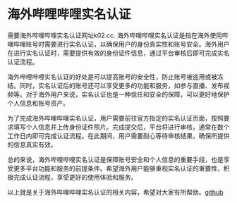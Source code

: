 # 海外哔哩哔哩实名认证

需要海外哔哩哔哩实名认证网址k02.cc. 海外哔哩哔哩实名认证是指在海外使用哔哩哔哩账号时需要进行实名认证，以确保用户的身份真实性和账号安全。海外用户在进行实名认证时，需要提供有效的身份证件信息，通过平台审核后即可完成实名认证流程。

海外哔哩哔哩实名认证的好处是可以提高账号的安全性，防止账号被盗用或被冻结。同时，实名认证后的账号还可以享受更多的功能和服务，如参与直播、发布视频等。对于海外用户来说，实名认证也是一种信任和安全的保障，可以更好地保护个人信息和账号资产。

为了完成海外哔哩哔哩实名认证，用户需要前往官方指定的实名认证页面，按照要求填写个人信息并上传身份证件照片。完成提交后，平台将进行审核，通常在数个工作日内即可完成认证流程。在此期间，用户需要耐心等待审核结果，确保所提供的信息真实有效。

总的来说，海外哔哩哔哩实名认证是保障账号安全和个人信息的重要手段，也是享受更多平台功能和服务的前提条件。希望海外用户能够重视实名认证的重要性，积极完成认证流程，享受更好的使用体验和服务。

以上就是关于海外哔哩哔哩实名认证的相关内容，希望对大家有所帮助。[github](https://github.com)